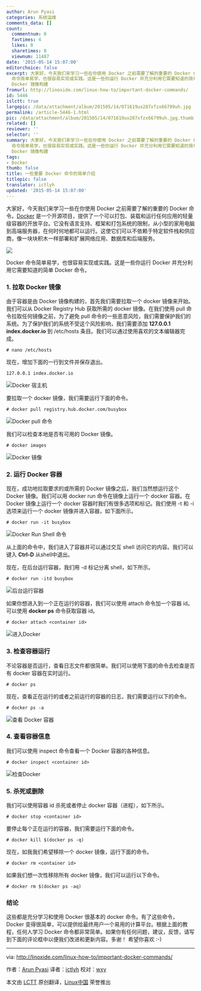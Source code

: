 ```yaml
---
author: Arun Pyasi
categories: 系统运维
comments_data: []
count:
  commentnum: 0
  favtimes: 4
  likes: 0
  sharetimes: 0
  viewnum: 11487
date: '2015-05-14 15:07:00'
editorchoice: false
excerpt: 大家好，今天我们来学习一些在你使用 Docker 之前需要了解的重要的 Docker 命令。Docker 是一个开源项目，提供了一个可以打包、装载和运行任何应用的轻量级容器的开放平台。它没有语言支持、框架和打包系统的限制，从小型的家用电脑到高端服务器，在何时何地都可以运行。这使它们可以不依赖于特定软件栈和供应商，像一块块积木一样部署和扩展网络应用、数据库和后端服务。  Docker
  命令简单易学，也很容易实现或实践。这是一些你运行 Docker 并充分利用它需要知道的简单 Docker 命令。 1. 拉取 Docker 镜像 由于容器是由
  Docker 镜像构建
fromurl: http://linoxide.com/linux-how-to/important-docker-commands/
id: 5446
islctt: true
largepic: /data/attachment/album/201505/14/071619ux287xfzx66799uh.jpg
permalink: /article-5446-1.html
pic: /data/attachment/album/201505/14/071619ux287xfzx66799uh.jpg.thumb.jpg
related: []
reviewer: ''
selector: ''
summary: 大家好，今天我们来学习一些在你使用 Docker 之前需要了解的重要的 Docker 命令。Docker 是一个开源项目，提供了一个可以打包、装载和运行任何应用的轻量级容器的开放平台。它没有语言支持、框架和打包系统的限制，从小型的家用电脑到高端服务器，在何时何地都可以运行。这使它们可以不依赖于特定软件栈和供应商，像一块块积木一样部署和扩展网络应用、数据库和后端服务。  Docker
  命令简单易学，也很容易实现或实践。这是一些你运行 Docker 并充分利用它需要知道的简单 Docker 命令。 1. 拉取 Docker 镜像 由于容器是由
  Docker 镜像构建
tags:
- Docker
thumb: false
title: 一些重要 Docker 命令的简单介绍
titlepic: false
translator: ictlyh
updated: '2015-05-14 15:07:00'
---
```


大家好，今天我们来学习一些在你使用 Docker 之前需要了解的重要的 Docker 命令。[Docker](https://www.docker.com/) 是一个开源项目，提供了一个可以打包、装载和运行任何应用的轻量级容器的开放平台。它没有语言支持、框架和打包系统的限制，从小型的家用电脑到高端服务器，在何时何地都可以运行。这使它们可以不依赖于特定软件栈和供应商，像一块块积木一样部署和扩展网络应用、数据库和后端服务。


![](/data/attachment/album/201505/14/071619ux287xfzx66799uh.jpg)


Docker 命令简单易学，也很容易实现或实践。这是一些你运行 Docker 并充分利用它需要知道的简单 Docker 命令。


### 1. 拉取 Docker 镜像


由于容器是由 Docker 镜像构建的，首先我们需要拉取一个 docker 镜像来开始。我们可以从 Docker Registry Hub 获取所需的 docker 镜像。在我们使用 pull 命令拉取任何镜像之前，为了避免 pull 命令的一些恶意风险，我们需要保护我们的系统。为了保护我们的系统不受这个风险影响，我们需要添加 **127.0.0.1 index.docker.io** 到 /etc/hosts 条目。我们可以通过使用喜欢的文本编辑器完成。



```
# nano /etc/hosts

```

现在，增加下面的一行到文件并保存退出。



```
127.0.0.1 index.docker.io

```

![Docker 宿主机](/data/attachment/album/201505/14/071622rvy5zq65mw9xiqg9.png)


要拉取一个 docker 镜像，我们需要运行下面的命令。



```
# docker pull registry.hub.docker.com/busybox

```

![Docker pull 命令](/data/attachment/album/201505/14/071622v46d7wzdz8rr22dn.png)


我们可以检查本地是否有可用的 Docker 镜像。



```
# docker images

```

![Docker 镜像](/data/attachment/album/201505/14/071623rbisgsdswaaecn7g.png)


### 2. 运行 Docker 容器


现在，成功地拉取要求的或所需的 Docker 镜像之后，我们当然想运行这个 Docker 镜像。我们可以用 docker run 命令在镜像上运行一个 docker 容器。在 Docker 镜像上运行一个 docker 容器时我们有很多选项和标记。我们使用 -t 和 -i 选项来运行一个 docker 镜像并进入容器，如下面所示。



```
# docker run -it busybox

```

![Docker Run Shell 命令](/data/attachment/album/201505/14/071624d4u2nn2a528k52nb.png)


从上面的命令中，我们进入了容器并可以通过交互 shell 访问它的内容。我们可以键入 **Ctrl-D** 从shell中退出。


现在，在后台运行容器，我们用 -d 标记分离 shell，如下所示。



```
# docker run -itd busybox

```

![后台运行容器](/data/attachment/album/201505/14/071624uyv67elpqjhjhaal.png)


如果你想进入到一个正在运行的容器，我们可以使用 attach 命令加一个容器 id。可以使用 **docker ps** 命令获取容器 id。



```
# docker attach <container id>

```

![进入Docker](/data/attachment/album/201505/14/071624ky2i55yyyl5zw79e.png)


### 3. 检查容器运行


不论容器是否运行，查看日志文件都很简单。我们可以使用下面的命令去检查是否有 docker 容器在实时运行。



```
# docker ps

```

现在，查看正在运行的或者之前运行的容器的日志，我们需要运行以下的命令。



```
# docker ps -a

```

![查看 Docker 容器](/data/attachment/album/201505/14/071625m4lbb0dzb0cbi5jy.png)


### 4. 查看容器信息


我们可以使用 inspect 命令查看一个 Docker 容器的各种信息。



```
# docker inspect <container id>

```

![检查Docker](/data/attachment/album/201505/14/071626ll5yy70s9s3bbrr5.png)


### 5. 杀死或删除


我们可以使用容器 id 杀死或者停止 docker 容器（进程），如下所示。



```
# docker stop <container id>

```

要停止每个正在运行的容器，我们需要运行下面的命令。



```
# docker kill $(docker ps -q)

```

现在，如我我们希望移除一个 docker 镜像，运行下面的命令。



```
# docker rm <container id>

```

如果我们想一次性移除所有 docker 镜像，我们可以运行以下命令。



```
# docker rm $(docker ps -aq)

```

### 结论


这些都是充分学习和使用 Docker 很基本的 docker 命令。有了这些命令，Docker 变得很简单，可以提供给最终用户一个易用的计算平台。根据上面的教程，任何人学习 Docker 命令都非常简单。如果你有任何问题，建议，反馈，请写到下面的评论框中以便我们改进和更新内容。多谢！ 希望你喜欢 :-)




---


via: <http://linoxide.com/linux-how-to/important-docker-commands/>


作者：[Arun Pyasi](http://linoxide.com/author/arunp/) 译者：[ictlyh](https://github.com/ictlyh) 校对：[wxy](https://github.com/wxy)


本文由 [LCTT](https://github.com/LCTT/TranslateProject) 原创翻译，[Linux中国](http://linux.cn/) 荣誉推出